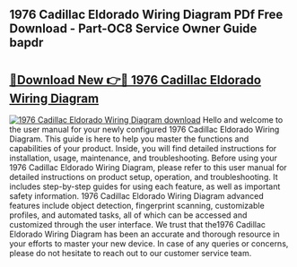 ## 1976 Cadillac Eldorado Wiring Diagram PDf Free Download - Part-OC8 Service Owner Guide bapdr

# <h2><a href="http://dfsmhq.blite.top/?on=1976+Cadillac+Eldorado+Wiring+Diagram">🔗Download New 👉🔴 1976 Cadillac Eldorado Wiring Diagram</a></h2>

[![1976 Cadillac Eldorado Wiring Diagram download](https://i.imgur.com/lujVjoI.png)](http://dfsmhq.blite.top/?on=1976+Cadillac+Eldorado+Wiring+Diagram)
Hello and welcome to the user manual for your newly configured 1976 Cadillac Eldorado Wiring Diagram. This guide is here to help you master the functions and capabilities of your product. Inside, you will find detailed instructions for installation, usage, maintenance, and troubleshooting. Before using your 1976 Cadillac Eldorado Wiring Diagram, please refer to this user manual for detailed instructions on product setup, operation, and troubleshooting. It includes step-by-step guides for using each feature, as well as important safety information. 1976 Cadillac Eldorado Wiring Diagram advanced features include object detection, fingerprint scanning, customizable profiles, and automated tasks, all of which can be accessed and customized through the user interface. We trust that the1976 Cadillac Eldorado Wiring Diagram has been an accurate and thorough resource in your efforts to master your new device. In case of any queries or concerns, please do not hesitate to reach out to our customer service team.

